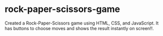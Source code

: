 # rock-paper-scissors-game

Created a Rock-Paper-Scissors game using HTML, CSS, and JavaScript. It has buttons to choose moves and shows the result instantly on screen!!.
